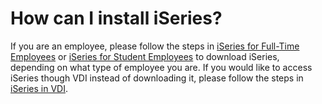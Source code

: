 # How can I install iSeries?

If you are an employee, please follow the steps in [iSeries for Full-Time Employees](https://td.byui.edu/TDClient/79/ITHelpCenter/KB/ArticleDet?ID=12080) or [iSeries for Student Employees](https://td.byui.edu/TDClient/79/ITHelpCenter/KB/ArticleDet?ID=12068) to download iSeries, depending on what type of employee you are. If you would like to access iSeries though VDI instead of downloading it, please follow the steps in [iSeries in VDI](https://td.byui.edu/TDClient/79/ITHelpCenter/KB/ArticleDet?ID=11680).
